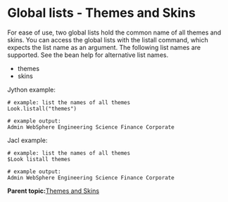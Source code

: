 # Global lists - Themes and Skins

For ease of use, two global lists hold the common name of all themes and skins. You can access the global lists with the listall command, which expects the list name as an argument. The following list names are supported. See the bean help for alternative list names.

-   themes
-   skins

Jython example:

```
# example: list the names of all themes
Look.listall("themes")

# example output:
Admin WebSphere Engineering Science Finance Corporate
```

Jacl example:

```
# example: list the names of all themes
$Look listall themes

# example output:
Admin WebSphere Engineering Science Finance Corporate
```

**Parent topic:**[Themes and Skins](../admin-system/themes_skins.md)

